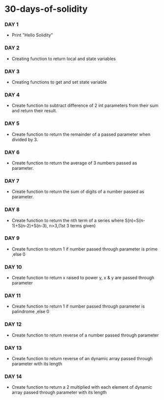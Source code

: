 # 30-days-of-solidity

### DAY 1
- Print "Hello Solidity"

### DAY 2
- Creating function to return local and state variables

### DAY 3
- Creating functions to get and set state variable

### DAY 4
- Create function to subtract difference of 2 int parameters from their sum and return their result.

### DAY 5
- Create function to return the remainder of a passed parameter when divided by 3.

### DAY 6
- Create function to return the average of 3 numbers passed as parameter.

### DAY 7
- Create function to return the sum of digits of a number passed as parameter.

### DAY 8
- Create function to return the nth term of a series where S(n)=S(n-1)+S(n-2)+S(n-3), n>3,(1st 3 terms given)

### DAY 9
- Create function to return 1 if number passed through parameter is prime ,else 0

### DAY 10
- Create function to return x raised to power y, x & y are passed through parameter

### DAY 11
- Create function to return 1 if number passed through parameter is palindrome ,else 0

### DAY 12
- Create function to return reverse of a number passed through parameter

### DAY 13
- Create function to return reverse of an dynamic array passed through parameter with its length

### DAY 14
- Create function to return a 2 multiplied with each element of dynamic array passed through parameter with its length